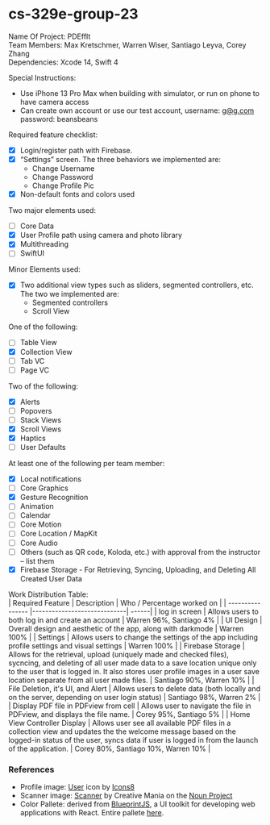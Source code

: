 # cs-329e-group-23

Name Of Project: PDEffIt  
Team Members: Max Kretschmer, Warren Wiser, Santiago Leyva, Corey Zhang  
Dependencies: Xcode 14, Swift 4  

Special Instructions:
- Use iPhone 13 Pro Max when building with simulator, or run on phone to have camera access
- Can create own account or use our test account, username: g@g.com password: beansbeans

Required feature checklist:
- [x] Login/register path with Firebase.  
- [x] “Settings” screen. The three behaviors we implemented are:  
  - Change Username
  - Change Password
  - Change Profile Pic
- [x] Non-default fonts and colors used  

Two major elements used:
- [ ] Core Data
- [x] User Profile path using camera and photo library
- [x] Multithreading
- [ ] SwiftUI  

Minor Elements used:
- [x] Two additional view types such as sliders, segmented controllers, etc. The two we
implemented are: 
  - Segmented controllers
  - Scroll View

One of the following:
- [ ] Table View
- [x] Collection View
- [ ] Tab VC
- [ ] Page VC

Two of the following:
- [x] Alerts
- [ ] Popovers
- [ ] Stack Views
- [x] Scroll Views
- [x] Haptics
- [ ] User Defaults

At least one of the following per team member:
- [x] Local notifications
- [ ] Core Graphics
- [x] Gesture Recognition
- [ ] Animation
- [ ] Calendar
- [ ] Core Motion
- [ ] Core Location / MapKit
- [ ] Core Audio
- [ ] Others (such as QR code, Koloda, etc.) with approval from the instructor – list them
- [x] Firebase Storage - For Retrieving, Syncing, Uploading, and Deleting All Created User Data

Work Distribution Table:  
| Required Feature | Description                 | Who / Percentage worked on  |
| ---------------- |-----------------------------| ------|
| log in screen     | Allows users to both log in and create an account | Warren 96%, Santiago 4% |
| UI Design     | Overall design and aesthetic of the app, along with darkmode      | Warren 100% |
| Settings | Allows users to change the settings of the app including profile settings and visual settings      | Warren 100% |
| Firebase Storage     | Allows for the retrieval, upload (uniquely made and checked files), sycncing, and deleting of all user made data to a save location unique only to the user that is logged in. It also stores user profile images in a user save location separate from all user made files.  | Santiago 90%, Warren 10% |
| File Deletion, it's UI, and Alert     | Allows users to delete data (both locally and on the server, depending on user login status) | Santiago 98%, Warren 2% |
| Display PDF file in PDFview from cell     | Allows user to navigate the file in PDFview, and displays the file name. | Corey 95%, Santiago 5% |
| Home View Controller Display     | Allows user see all available PDF files in a collection view and updates the the welcome message based on the logged-in status of the user, syncs data if user is logged in from the launch of the application. | Corey 80%, Santiago 10%, Warren 10% |



### References
- Profile image: <a target="_blank" href="https://icons8.com/icon/23264/user">User</a> icon by <a target="_blank" href="https://icons8.com">Icons8</a>
- Scanner image: [Scanner](https://thenounproject.com/icon/scanner-1036158/) by Creative Mania on the [Noun Project](https://thenounproject.com/)
- Color Pallete: derived from [BlueprintJS](https://blueprintjs.com/docs/#blueprint), a UI toolkit for developing web applications with React. Entire pallete [here](https://github.com/palantir/blueprint/blob/develop/packages/colors/src/_colors.scss).

